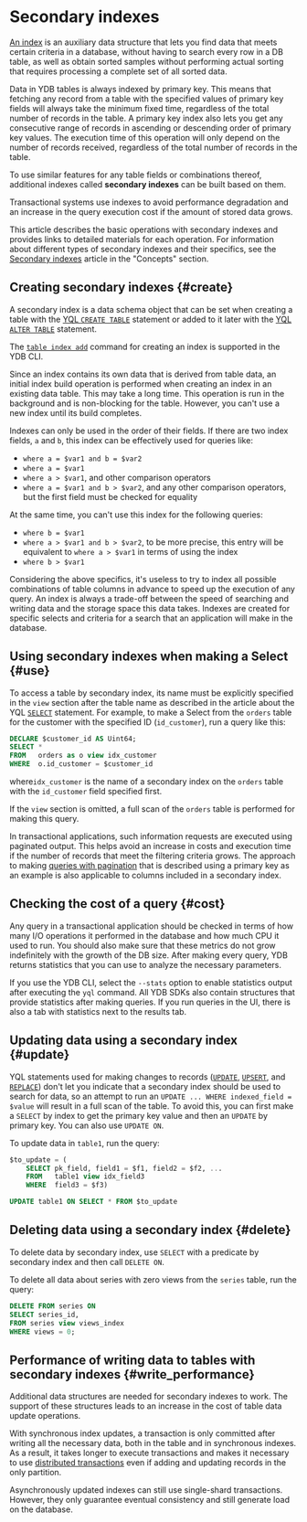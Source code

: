 # Secondary indexes

[An index](https://en.wikipedia.org/wiki/Database_index) is an auxiliary data structure that lets you find data that meets certain criteria in a database, without having to search every row in a DB table, as well as obtain sorted samples without performing actual sorting that requires processing a complete set of all sorted data.

Data in YDB tables is always indexed by primary key. This means that fetching any record from a table with the specified values of primary key fields will always take the minimum fixed time, regardless of the total number of records in the table. A primary key index also lets you get any consecutive range of records in ascending or descending order of primary key values. The execution time of this operation will only depend on the number of records received, regardless of the total number of records in the table.

To use similar features for any table fields or combinations thereof, additional indexes called **secondary indexes** can be built based on them.

Transactional systems use indexes to avoid performance degradation and an increase in the query execution cost if the amount of stored data grows.

This article describes the basic operations with secondary indexes and provides links to detailed materials for each operation. For information about different types of secondary indexes and their specifics, see the [Secondary indexes](../../concepts/secondary_indexes.md) article in the "Concepts" section.

## Creating secondary indexes {#create}

A secondary index is a data schema object that can be set when creating a table with the [YQL `CREATE TABLE`](../../yql/reference/syntax/create_table.md) statement or added to it later with the [YQL `ALTER TABLE`](../../yql/reference/syntax/alter_table.md) statement.

The [`table index add`](../../reference/ydb-cli/commands/secondary_index.md#add) command for creating an index is supported in the YDB CLI.

Since an index contains its own data that is derived from table data, an initial index build operation is performed when creating an index in an existing data table. This may take a long time. This operation is run in the background and is non-blocking for the table. However, you can't use a new index until its build completes.

Indexes can only be used in the order of their fields. If there are two index fields, `a` and `b`, this index can be effectively used for queries like:

- `where a = $var1 and b = $var2`
- `where a = $var1`
- `where a > $var1`, and other comparison operators
- `where a = $var1 and b > $var2`, and any other comparison operators, but the first field must be checked for equality

At the same time, you can't use this index for the following queries:

- `where b = $var1`
- `where a > $var1 and b > $var2`, to be more precise, this entry will be equivalent to `where a > $var1` in terms of using the index
- `where b > $var1`

Considering the above specifics, it's useless to try to index all possible combinations of table columns in advance to speed up the execution of any query. An index is always a trade-off between the speed of searching and writing data and the storage space this data takes. Indexes are created for specific selects and criteria for a search that an application will make in the database.

## Using secondary indexes when making a Select {#use}

To access a table by secondary index, its name must be explicitly specified in the `view` section after the table name as described in the article about the YQL [`SELECT`](../../yql/reference/syntax/select#secondary_index) statement. For example, to make a Select from the `orders` table for the customer with the specified ID (`id_customer`), run a query like this:

```sql
DECLARE $customer_id AS Uint64;
SELECT *
FROM   orders as o view idx_customer
WHERE  o.id_customer = $customer_id
```

where`idx_customer` is the name of a secondary index on the `orders` table with the `id_customer` field specified first.

If the `view` section is omitted, a full scan of the `orders` table is performed for making this query.

In transactional applications, such information requests are executed using paginated output. This helps avoid an increase in costs and execution time if the number of records that meet the filtering criteria grows. The approach to making [queries with pagination](../paging.md) that is described using a primary key as an example is also applicable to columns included in a secondary index.

## Checking the cost of a query {#cost}

Any query in a transactional application should be checked in terms of how many I/O operations it performed in the database and how much CPU it used to run. You should also make sure that these metrics do not grow indefinitely with the growth of the DB size. After making every query, YDB returns statistics that you can use to analyze the necessary parameters.

If you use the YDB CLI, select the `--stats` option to enable statistics output after executing the `yql` command. All YDB SDKs also contain structures that provide statistics after making queries. If you run queries in the UI, there is also a tab with statistics next to the results tab.

## Updating data using a secondary index {#update}

YQL statements used for making changes to records ([`UPDATE`](../../yql/reference/syntax/update.md), [`UPSERT`](../../yql/reference/syntax/upsert_into.md), and [`REPLACE`](../../yql/reference/syntax/replace_into.md)) don't let you indicate that a secondary index should be used to search for data, so an attempt to run an `UPDATE ... WHERE indexed_field = $value` will result in a full scan of the table. To avoid this, you can first make a `SELECT` by index to get the primary key value and then an `UPDATE` by primary key. You can also use `UPDATE ON`.

To update data in `table1`, run the query:

```sql
$to_update = (
    SELECT pk_field, field1 = $f1, field2 = $f2, ...
    FROM   table1 view idx_field3
    WHERE  field3 = $f3)

UPDATE table1 ON SELECT * FROM $to_update
```

## Deleting data using a secondary index {#delete}

To delete data by secondary index, use `SELECT` with a predicate by secondary index and then call `DELETE ON`.

To delete all data about series with zero views from the `series` table, run the query:

```sql
DELETE FROM series ON
SELECT series_id,
FROM series view views_index
WHERE views = 0;
```

## Performance of writing data to tables with secondary indexes {#write_performance}

Additional data structures are needed for secondary indexes to work. The support of these structures leads to an increase in the cost of table data update operations.

With synchronous index updates, a transaction is only committed after writing all the necessary data, both in the table and in synchronous indexes. As a result, it takes longer to execute transactions and makes it necessary to use [distributed transactions](../../concepts/transactions#distributed-tx) even if adding and updating records in the only partition.

Asynchronously updated indexes can still use single-shard transactions. However, they only guarantee eventual consistency and still generate load on the database.

